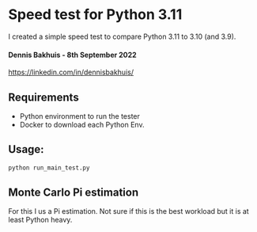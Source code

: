 # Speed test for Python 3.11
I created a simple speed test to compare Python 3.11 to 3.10 (and 3.9).

#### Dennis Bakhuis - 8th September 2022
https://linkedin.com/in/dennisbakhuis/

## Requirements
- Python environment to run the tester
- Docker to download each Python Env.

## Usage:
```bash
python run_main_test.py
```

## Monte Carlo Pi estimation
For this I us a Pi estimation. Not sure if this is the best workload but it is at least Python heavy.

